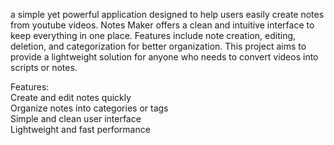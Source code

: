 a simple yet powerful application designed to help users easily create notes from youtube videos. Notes Maker offers a clean and intuitive interface to keep everything in one place. Features include note creation, editing, deletion, and categorization for better organization. This project aims to provide a lightweight solution for anyone who needs to convert videos into scripts or notes.   
       
Features:         
Create and edit notes quickly       
Organize notes into categories or tags         
Simple and clean user interface        
Lightweight and fast performance     
 

  


  
 
